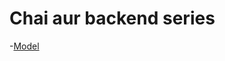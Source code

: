 # Chai aur backend series

-[Model](https://www.youtube.com/redirect?event=video_description&redir_token=QUFFLUhqbVYzVWlEcGxoaGNiWW5fUkhscHRWT0ZiRS1uUXxBQ3Jtc0tsenlnMDh2dVZpbzFreEhfQWRVdi1HOFlFZG1BWVQ3ZklXZTM1N3lBX3JlQjNva1c1SUw2MnhsdFkwRlR4cmtQTmY0MkhhUUs2MGM5eW1mYkg1ZnlXU3dET0ZGTkFpaEZWR0F6a0ZMN2tzNEo4X2llVQ&q=https%3A%2F%2Fapp.eraser.io%2Fworkspace%2FYtPqZ1VogxGy1jzIDkzj%3Forigin%3Dshare&v=9B4CvtzXRpc)